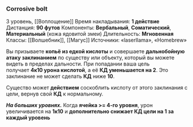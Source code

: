 ### Corrosive bolt

3 уровень, [[Воплощение]]
Время накладывания: **1 действие**
Дистанция: **90 футов**
Компоненты: **Вербальный**, **Соматический**, **Материальный** (кожа ядовитой змеи)
Длительность: **Мгновенная**
Классы: [[Волшебник]], [[Магус]]
Источники: «laserllama», «Homebrew»

Вы призываете **копьё из едкой кислоты** и совершаете **дальнобойную атаку заклинанием** по существу или объекту, который вы можете видеть в пределах дальности. При попадании ваша цель получает **4к10 урона кислотой**, а её **КД уменьшается на 2**. Это заклинание не может сделать **КД** ниже **10**.

Существо может **действием** соскоблить кислоту от этого заклинания с цели, вернув свой **КД** к нормальному.

**_На больших уровнях._** Когда **ячейка >= 4-го уровня**, урон увеличивается на **1к10** и **дополнительно снижает КД цели на 1 за каждый уровень**